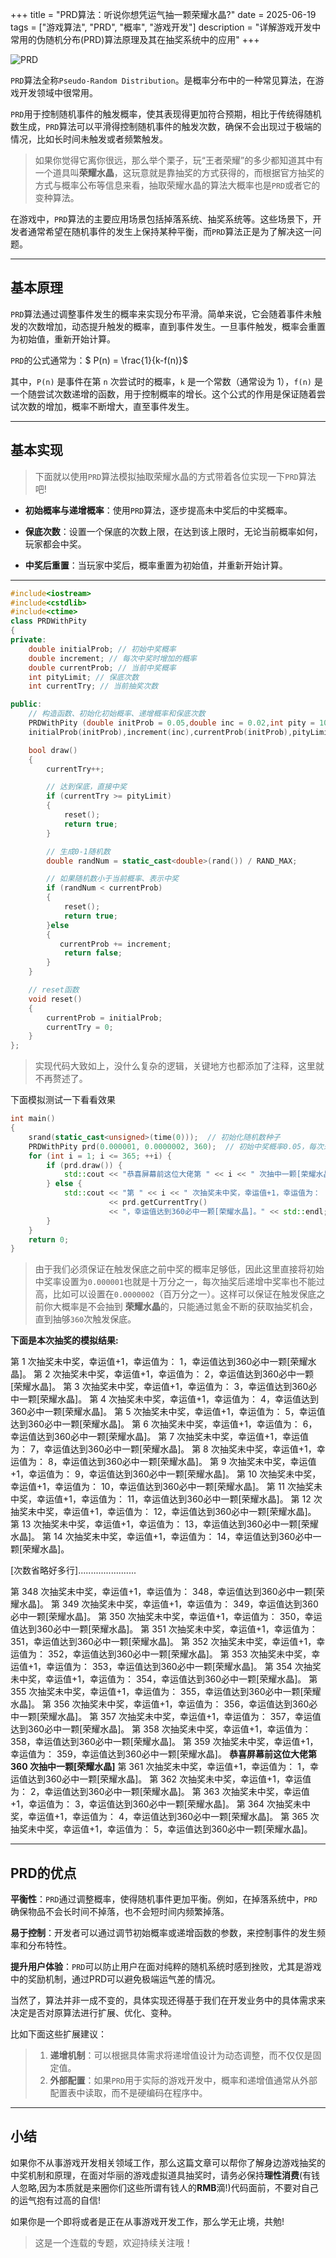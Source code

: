 +++
title = "PRD算法：听说你想凭运气抽一颗荣耀水晶?"
date = 2025-06-19
tags = ["游戏算法", "PRD", "概率", "游戏开发"]
description = "详解游戏开发中常用的伪随机分布(PRD)算法原理及其在抽奖系统中的应用"
+++





![PRD](https://images.waer.ltd/notes/PRD.jpg)

`PRD`算法全称`Pseudo-Random Distribution`。是概率分布中的一种常见算法，在游戏开发领域中很常用。

`PRD`用于控制随机事件的触发概率，使其表现得更加符合预期，相比于传统得随机数生成，`PRD`算法可以平滑得控制随机事件的触发次数，确保不会出现过于极端的情况，比如长时间未触发或者频繁触发。

> 如果你觉得它离你很远，那么举个栗子，玩“王者荣耀”的多少都知道其中有一个道具叫**荣耀水晶**，这玩意就是靠抽奖的方式获得的，而根据官方抽奖的方式与概率公布等信息来看，抽取荣耀水晶的算法大概率也是`PRD`或者它的变种算法。

在游戏中，`PRD`算法的主要应用场景包括掉落系统、抽奖系统等。这些场景下，开发者通常希望在随机事件的发生上保持某种平衡，而`PRD`算法正是为了解决这一问题。

---

## 基本原理

`PRD`算法通过调整事件发生的概率来实现分布平滑。简单来说，它会随着事件未触发的次数增加，动态提升触发的概率，直到事件发生。一旦事件触发，概率会重置为初始值，重新开始计算。

`PRD`的公式通常为：$ P(n) = \frac{1}{k-f(n)}$

其中，`P(n)` 是事件在第 `n` 次尝试时的概率，`k` 是一个常数（通常设为 1），`f(n)` 是一个随尝试次数递增的函数，用于控制概率的增长。这个公式的作用是保证随着尝试次数的增加，概率不断增大，直至事件发生。

---

##  基本实现

> 下面就以使用`PRD`算法模拟抽取荣耀水晶的方式带着各位实现一下`PRD`算法吧!

- **初始概率与递增概率**：使用`PRD`算法，逐步提高未中奖后的中奖概率。
- **保底次数**：设置一个保底的次数上限，在达到该上限时，无论当前概率如何，玩家都会中奖。

- **中奖后重置**：当玩家中奖后，概率重置为初始值，并重新开始计算。

---

```cpp
#include<iostream>
#include<cstdlib>
#include<ctime>
class PRDWithPity
{
private:
    double initialProb; // 初始中奖概率
    double increment; // 每次中奖时增加的概率
    double currentProb; // 当前中奖概率
    int pityLimit; // 保底次数
    int currentTry; // 当前抽奖次数

public:
    // 构造函数、初始化初始概率、递增概率和保底次数
    PRDWithPity (double initProb = 0.05,double inc = 0.02,int pity = 10) :
    initialProb(initProb),increment(inc),currentProb(initProb),pityLimit(pity),currentTry(0) {}

    bool draw()
    {
        currentTry++;

        // 达到保底，直接中奖
        if (currentTry >= pityLimit)
        {
            reset();
            return true;
        }

        // 生成0-1随机数
        double randNum = static_cast<double>(rand()) / RAND_MAX;

        // 如果随机数小于当前概率、表示中奖
        if (randNum < currentProb)
        {
            reset();
            return true;
        }else
        {
           currentProb += increment;
            return false;
        }
    }

    // reset函数
    void reset()
    {
        currentProb = initialProb;
        currentTry = 0;
    }
};
```

> 实现代码大致如上，没什么复杂的逻辑，关键地方也都添加了注释，这里就不再赘述了。

下面模拟测试一下看看效果

```cpp
int main()
{
    srand(static_cast<unsigned>(time(0)));  // 初始化随机数种子
    PRDWithPity prd(0.000001, 0.0000002, 360);  // 初始中奖概率0.05，每次未中奖增加0.02，保底次数10次
    for (int i = 1; i <= 365; ++i) {
        if (prd.draw()) {
            std::cout << "恭喜屏幕前这位大佬第 " << i << " 次抽中一颗[荣耀水晶]" << std::endl;
        } else {
            std::cout << "第 " << i << " 次抽奖未中奖，幸运值+1，幸运值为： "
                      << prd.getCurrentTry()
                      << "，幸运值达到360必中一颗[荣耀水晶]。" << std::endl;
        }
    }
    return 0;
}
```

> 由于我们必须保证在触发保底之前中奖的概率足够低，因此这里直接将初始中奖率设置为`0.000001`也就是十万分之一，每次抽奖后递增中奖率也不能过高，比如可以设置在`0.0000002`（百万分之一）。这样可以保证在触发保底之前你大概率是不会抽到 **荣耀水晶**的，只能通过氪金不断的获取抽奖机会，直到抽够`360`次触发保底。

**下面是本次抽奖的模拟结果:**

第 1 次抽奖未中奖，幸运值+1，幸运值为： 1，幸运值达到360必中一颗[荣耀水晶]。
第 2 次抽奖未中奖，幸运值+1，幸运值为： 2，幸运值达到360必中一颗[荣耀水晶]。
第 3 次抽奖未中奖，幸运值+1，幸运值为： 3，幸运值达到360必中一颗[荣耀水晶]。
第 4 次抽奖未中奖，幸运值+1，幸运值为： 4，幸运值达到360必中一颗[荣耀水晶]。
第 5 次抽奖未中奖，幸运值+1，幸运值为： 5，幸运值达到360必中一颗[荣耀水晶]。
第 6 次抽奖未中奖，幸运值+1，幸运值为： 6，幸运值达到360必中一颗[荣耀水晶]。
第 7 次抽奖未中奖，幸运值+1，幸运值为： 7，幸运值达到360必中一颗[荣耀水晶]。
第 8 次抽奖未中奖，幸运值+1，幸运值为： 8，幸运值达到360必中一颗[荣耀水晶]。
第 9 次抽奖未中奖，幸运值+1，幸运值为： 9，幸运值达到360必中一颗[荣耀水晶]。
第 10 次抽奖未中奖，幸运值+1，幸运值为： 10，幸运值达到360必中一颗[荣耀水晶]。
第 11 次抽奖未中奖，幸运值+1，幸运值为： 11，幸运值达到360必中一颗[荣耀水晶]。
第 12 次抽奖未中奖，幸运值+1，幸运值为： 12，幸运值达到360必中一颗[荣耀水晶]。
第 13 次抽奖未中奖，幸运值+1，幸运值为： 13，幸运值达到360必中一颗[荣耀水晶]。
第 14 次抽奖未中奖，幸运值+1，幸运值为： 14，幸运值达到360必中一颗[荣耀水晶]。

[次数省略好多行].......................

第 348 次抽奖未中奖，幸运值+1，幸运值为： 348，幸运值达到360必中一颗[荣耀水晶]。
第 349 次抽奖未中奖，幸运值+1，幸运值为： 349，幸运值达到360必中一颗[荣耀水晶]。
第 350 次抽奖未中奖，幸运值+1，幸运值为： 350，幸运值达到360必中一颗[荣耀水晶]。
第 351 次抽奖未中奖，幸运值+1，幸运值为： 351，幸运值达到360必中一颗[荣耀水晶]。
第 352 次抽奖未中奖，幸运值+1，幸运值为： 352，幸运值达到360必中一颗[荣耀水晶]。
第 353 次抽奖未中奖，幸运值+1，幸运值为： 353，幸运值达到360必中一颗[荣耀水晶]。
第 354 次抽奖未中奖，幸运值+1，幸运值为： 354，幸运值达到360必中一颗[荣耀水晶]。
第 355 次抽奖未中奖，幸运值+1，幸运值为： 355，幸运值达到360必中一颗[荣耀水晶]。
第 356 次抽奖未中奖，幸运值+1，幸运值为： 356，幸运值达到360必中一颗[荣耀水晶]。
第 357 次抽奖未中奖，幸运值+1，幸运值为： 357，幸运值达到360必中一颗[荣耀水晶]。
第 358 次抽奖未中奖，幸运值+1，幸运值为： 358，幸运值达到360必中一颗[荣耀水晶]。
第 359 次抽奖未中奖，幸运值+1，幸运值为： 359，幸运值达到360必中一颗[荣耀水晶]。
**恭喜屏幕前这位大佬第 360 次抽中一颗[荣耀水晶]**
第 361 次抽奖未中奖，幸运值+1，幸运值为： 1，幸运值达到360必中一颗[荣耀水晶]。
第 362 次抽奖未中奖，幸运值+1，幸运值为： 2，幸运值达到360必中一颗[荣耀水晶]。
第 363 次抽奖未中奖，幸运值+1，幸运值为： 3，幸运值达到360必中一颗[荣耀水晶]。
第 364 次抽奖未中奖，幸运值+1，幸运值为： 4，幸运值达到360必中一颗[荣耀水晶]。
第 365 次抽奖未中奖，幸运值+1，幸运值为： 5，幸运值达到360必中一颗[荣耀水晶]。

---

## PRD的优点

**平衡性**：`PRD`通过调整概率，使得随机事件更加平衡。例如，在掉落系统中，`PRD`确保物品不会长时间不掉落，也不会短时间内频繁掉落。

**易于控制**：开发者可以通过调节初始概率或递增函数的参数，来控制事件的发生频率和分布特性。

**提升用户体验**：`PRD`可以防止用户在面对纯粹的随机系统时感到挫败，尤其是游戏中的奖励机制，通过PRD可以避免极端运气差的情况。

当然了，算法并非一成不变的，具体实现还得基于我们在开发业务中的具体需求来决定是否对原算法进行扩展、优化、变种。

比如下面这些扩展建议：

> 1. **递增机制**：可以根据具体需求将递增值设计为动态调整，而不仅仅是固定值。
> 2. **外部配置**：如果`PRD`用于实际的游戏开发中，概率和递增值通常从外部配置表中读取，而不是硬编码在程序中。

---

## 小结

如果你不从事游戏开发相关领域工作，那么这篇文章可以帮你了解身边游戏抽奖的中奖机制和原理，在面对华丽的游戏虚拟道具抽奖时，请务必保持**理性消费**(有钱人忽略,因为本质就是来圈你们这些所谓有钱人的**RMB**滴!)代码面前，不要对自己的运气抱有过高的自信!

如果你是一个即将或者是正在从事游戏开发工作，那么学无止境，共勉!

> 这是一个连载的专题，欢迎持续关注哦！